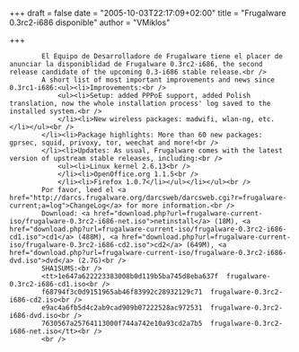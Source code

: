 
+++
draft = false
date = "2005-10-03T22:17:09+02:00"
title = "Frugalware 0.3rc2-i686 disponible"
author = "VMiklos"

+++

            El Equipo de Desarrolladore de Frugalware tiene el placer de anunciar la disponiblidad de Frugalware 0.3rc2-i686, the second release candidate of the upcoming 0.3-i686 stable release.<br />
            A short list of most important improvements and news since 0.3rc1-i686:<ul><li>Improvements:<br />
                <ul><li>Setup: added PPPoE support, added Polish translation, now the whole installation process' log saved to the installed system.<br />
                </li><li>New wireless packages: madwifi, wlan-ng, etc.</li></ul><br />
            </li><li>Package highlights: More than 60 new packages: gprsec, squid, privoxy, tor, weechat and more!<br />
            </li><li>Updates: As usual, Frugalware comes with the latest version of upstream stable releases, including:<br />
                <ul><li>Linux kernel 2.6.13<br />
                </li><li>OpenOffice.org 1.1.5<br />
                </li><li>Firefox 1.0.7</li></ul></li></ul><br />
            Por favor, leed el <a href="http://darcs.frugalware.org/darcsweb/darcsweb.cgi?r=frugalware-current;a=log">ChangeLog</a> for more information.<br />
            Download: <a href="download.php?url=frugalware-current-iso/frugalware-0.3rc2-i686-net.iso">netinstall</a> (18M), <a href="download.php?url=frugalware-current-iso/frugalware-0.3rc2-i686-cd1.iso">cd1</a> (488M), <a href="download.php?url=frugalware-current-iso/frugalware-0.3rc2-i686-cd2.iso">cd2</a> (649M), <a href="download.php?url=frugalware-current-iso/frugalware-0.3rc2-i686-dvd.iso">dvd</a> (2.7G)<br />
            SHA1SUMS:<br />
            <tt>1e647a622223383008b0d119b5ba745d8eba637f  frugalware-0.3rc2-i686-cd1.iso<br />
            f68794f3c0d9151965ab46f83992c28932129c71  frugalware-0.3rc2-i686-cd2.iso<br />
            e9ac4a6fb5d4c2ab9cad909b07222528ac972531  frugalware-0.3rc2-i686-dvd.iso<br />
            7630567a25764113000f744a742e10a93cd2a7b5  frugalware-0.3rc2-i686-net.iso</tt><br />
            <br />
            
        